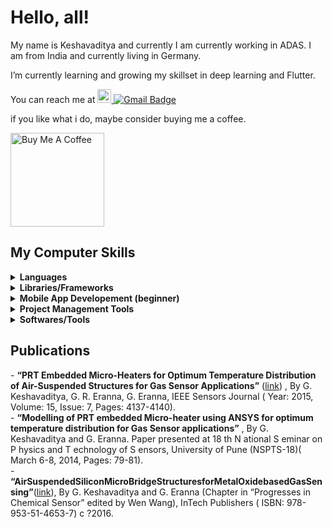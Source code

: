 # Hello, all!
My name is Keshavaditya and currently I am currently working in ADAS. I am from India and currently living in Germany. 

I’m currently learning and growing my skillset in deep learning and Flutter.

You can reach me at <a href="https://www.linkedin.com/in/keshavaditya-golla"> <img alt="Keshavaditya's LinkedIN" width="22px" src="https://raw.githubusercontent.com/peterthehan/peterthehan/master/assets/linkedin.svg" />
</a> [![Gmail Badge](https://img.shields.io/badge/Gmail-red?style=flat-square&logo=Gmail&logoColor=white&link=mailto:keshav.aditya19@gmail.com)](mailto:keshav.aditya19@gmail.com)


if you like what i do, maybe consider buying me a coffee.

<a href="https://www.buymeacoffee.com/gkeshavaditya" target="_blank"><img src="https://cdn.buymeacoffee.com/buttons/v2/default-red.png" alt="Buy Me A Coffee" width="150" ></a>


<h2>My Computer Skills</h2>

<details>	
  <summary><b>Languages</b></summary><h5>
  - Python    <br>
  - C         <br>
  - C++       <br>
  - VHDL      <br>
  - HTML/CSS  <br>
  </h5></details>

<details>	
  <summary><b>Libraries/Frameworks</b></summary><h5>
  - PyTorch    <br>
  - Pandas     <br>
  - NumPy      <br>
  - SciPy      <br>
  </h5></details>

<details>	
  <summary><b>Mobile App Developement (beginner)</b></summary><h5>
  - Flutter    <br>
  </h5>
</details>

<details>	
  <summary><b>Project Management Tools</b></summary><h5>
  - Git                               <br>
  - Confluence                        <br>
  - Jira                              <br>
  - Microsoft Project                 <br>
  - PTC Integrity Lifecycle Manager   <br>
</h5></details>

<details>	
  <summary><b>Softwares/Tools</b></summary><h5>
  - Microsoft Excel       <br>
  - Microsoft Power Point <br>
  - MATLAB /Simulink      <br>
  - Rational DOORS        <br>
  - LT Spice              <br>
  - Eagle                 <br>
  - ANSYS                 <br>
  - LATEX                 <br>
  - Arduino               <br>
  - Andriod Studio        <br>
</h5></details>

<h2>Publications</h2>
- <b>“PRT Embedded Micro-Heaters for Optimum Temperature Distribution of Air-Suspended Structures for Gas Sensor Applications”</b> (<a href="https://ieeexplore.ieee.org/document/7066228" target="_blank">link</a>) , By G. Keshavaditya, G. R. Eranna, G. Eranna, IEEE Sensors Journal ( Year: 2015, Volume: 15, Issue: 7, Pages: 4137-4140). <br>
- <b>“Modelling of PRT embedded Micro-heater using ANSYS for optimum temperature distribution for Gas Sensor applications”</b> , By G. Keshavaditya and G. Eranna. Paper presented at 18 th N ational S eminar on P hysics and T echnology of S ensors, University of Pune (NSPTS-18)( March 6-8, 2014, Pages: 79-81).<br> 
- <b>“AirSuspendedSiliconMicroBridgeStructuresforMetalOxidebasedGasSensing”</b>(<a href="https://www.intechopen.com/books/progresses-in-chemical-sensor/air-suspended-silicon-micro-bridge-structures-for-metal-oxide-based-gas-sensing" target="_blank">link</a>), By G. Keshavaditya and G. Eranna (Chapter in “Progresses in Chemical Sensor” edited by Wen Wang), InTech Publishers ( ISBN: 978-953-51-4653-7) c ?2016.


